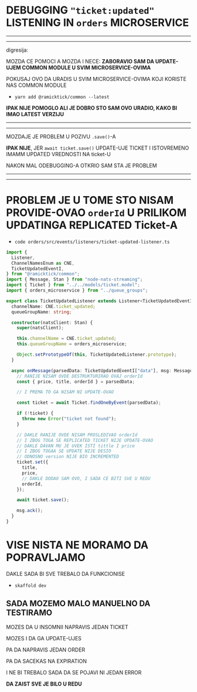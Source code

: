 # DEBUGGING `"ticket:updated"` LISTENING IN `orders` MICROSERVICE

***
***

digresija:

MOZDA CE POMOCI A MOZDA I NECE: **ZABORAVIO SAM DA UPDATE-UJEM COMMON MODULE U SVIM MICROSERVICE-OVIMA**

POKUSAJ OVO DA URADIS U SVIM MICROSERVICE-OVIMA KOJI KORISTE NAS COMMON MODULE

- `yarn add @ramicktick/common --latest`
 
**IPAK NIJE POMOGLO ALI JE DOBRO STO SAM OVO URADIO, KAKO BI IMAO LATEST VERZIJU**

***
***

MOZDAJE JE PROBLEM U POZIVU `.save()`-A

**IPAK NIJE**, JER `await ticket.save()` UPDATE-UJE TICKET I ISTOVREMENO IMAMM UPDATED VREDNOSTI NA ticket-U

NAKON MAL ODEBUGGING-A OTKRIO SAM STA JE PROBLEM

***
***

# PROBLEM JE U TOME STO NISAM PROVIDE-OVAO `orderId` U PRILIKOM UPDATINGA REPLICATED Ticket-A

- `code orders/src/events/listeners/ticket-updated-listener.ts`

```ts
import {
  Listener,
  ChannelNamesEnum as CNE,
  TicketUpdatedEventI,
} from "@ramicktick/common";
import { Message, Stan } from "node-nats-streaming";
import { Ticket } from "../../models/ticket.model";
import { orders_microservice } from "../queue_groups";

export class TicketUpdatedListener extends Listener<TicketUpdatedEventI> {
  channelName: CNE.ticket_updated;
  queueGroupName: string;

  constructor(natsClient: Stan) {
    super(natsClient);

    this.channelName = CNE.ticket_updated;
    this.queueGroupName = orders_microservice;

    Object.setPrototypeOf(this, TicketUpdatedListener.prototype);
  }

  async onMessage(parsedData: TicketUpdatedEventI["data"], msg: Message) {
    // RANIJE NISAM OVDE DESTRUKTURIRAO OVAJ orderId
    const { price, title, orderId } = parsedData;

    // I PREMA TO GA NISAM NI UPDATE-OVAO

    const ticket = await Ticket.findOneByEvent(parsedData);

    if (!ticket) {
      throw new Error("ticket not found");
    }

    // DAKLE RANIJE OVDE NISAM PROSLEDIVAO orderId
    // I ZBOG TOGA SE REPLICATED TICKET NIJE UPDATE-OVAO
    // DAKLE DAVAN MU JE UVEK ISTI tittle I price
    // I ZBOG TOGAA SE UPDATE NIJE DESIO
    // ODNOSNO version NIJE BIO INCREMENTED
    ticket.set({
      title,
      price,
      // DAKLE DODAO SAM OVO, I SADA CE BITI SVE U REDU
      orderId,
    });

    await ticket.save();

    msg.ack();
  }
}

```

# VISE NISTA NE MORAMO DA POPRAVLJAMO

DAKLE SADA BI SVE TREBALO DA FUNKCIONISE

- `skaffold dev`

## SADA MOZEMO MALO MANUELNO DA TESTIRAMO

MOZES DA U INSOMNII NAPRAVIS JEDAN TICKET

MOZES I DA GA UPDATE-UJES

PA DA NAPRAVIS JEDAN ORDER

PA DA SACEKAS NA EXPIRATION

I NE BI TREBALO SADA DA SE POJAVI NI JEDAN ERROR

**DA ZAIST SVE JE BILO U REDU**
